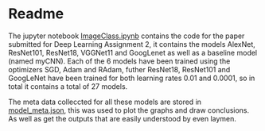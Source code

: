# Readme

The jupyter notebook [ImageClass.ipynb](./ImageClass.ipynb) contains the code for the paper submitted for Deep Learning Assignment 2, it contains the models AlexNet, ResNet101, ResNet18, VGGNet11 and GoogLenet as well as a baseline model (named myCNN). Each of the 6 models have been trained using the optimizers SGD, Adam and RAdam, futher ResNet18, ResNet101 and GoogLeNet have been trained for both learning rates 0.01 and 0.0001, so in total it contains a total of 27 models.

The meta data colleccted for all these models are stored in [model_meta.json](./model_meta.json), this was used to plot the graphs and draw conclusions. As well as get the outputs that are easily understood by even laymen.
